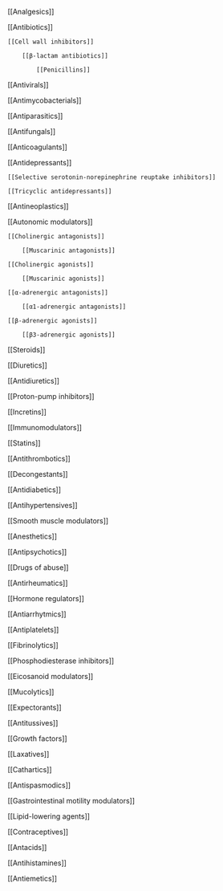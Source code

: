 [[Analgesics]]

[[Antibiotics]]

	[[Cell wall inhibitors]]
	  
		[[β-lactam antibiotics]]
		  
			[[Penicillins]]
			  
[[Antivirals]]

[[Antimycobacterials]]

[[Antiparasitics]]

[[Antifungals]]

[[Anticoagulants]]

[[Antidepressants]]

	[[Selective serotonin-norepinephrine reuptake inhibitors]]
	  
	[[Tricyclic antidepressants]]
	  
[[Antineoplastics]]

[[Autonomic modulators]]

	[[Cholinergic antagonists]]
	  
		[[Muscarinic antagonists]]
		  
	[[Cholinergic agonists]]
	  
		[[Muscarinic agonists]]
		  
	[[α-adrenergic antagonists]]
	  
		[[α1-adrenergic antagonists]]
		  
	[[β-adrenergic agonists]]
	  
		[[β3-adrenergic agonists]]
		  
[[Steroids]]

[[Diuretics]]

[[Antidiuretics]]

[[Proton-pump inhibitors]]

[[Incretins]]

[[Immunomodulators]]

[[Statins]]

[[Antithrombotics]]

[[Decongestants]]

[[Antidiabetics]]

[[Antihypertensives]]

[[Smooth muscle modulators]]

[[Anesthetics]]

[[Antipsychotics]]

[[Drugs of abuse]]

[[Antirheumatics]]

[[Hormone regulators]]

[[Antiarrhytmics]]

[[Antiplatelets]]

[[Fibrinolytics]]

[[Phosphodiesterase inhibitors]]

[[Eicosanoid modulators]]

[[Mucolytics]]

[[Expectorants]]

[[Antitussives]]

[[Growth factors]]

[[Laxatives]]

[[Cathartics]]

[[Antispasmodics]]

[[Gastrointestinal motility modulators]]

[[Lipid-lowering agents]]

[[Contraceptives]]

[[Antacids]]

[[Antihistamines]]

[[Antiemetics]]

